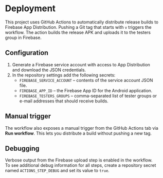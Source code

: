 # Deployment

This project uses GitHub Actions to automatically distribute release builds to Firebase App Distribution.
Pushing a Git tag that starts with `v` triggers the workflow. The action builds the release APK and uploads it to the testers group in Firebase.

## Configuration

1. Generate a Firebase service account with access to App Distribution and download the JSON credentials.
2. In the repository settings add the following secrets:
   - `FIREBASE_SERVICE_ACCOUNT` – contents of the service account JSON file.
   - `FIREBASE_APP_ID` – the Firebase App ID for the Android application.
   - `FIREBASE_TESTERS_GROUPS` – comma-separated list of tester groups or e-mail addresses that should receive builds.

## Manual trigger

The workflow also exposes a manual trigger from the GitHub Actions tab via **Run workflow**. This lets you distribute a build without pushing a new tag.

## Debugging

Verbose output from the Firebase upload step is enabled in the workflow. To see additional
debug information for all steps, create a repository secret named `ACTIONS_STEP_DEBUG`
and set its value to `true`.
